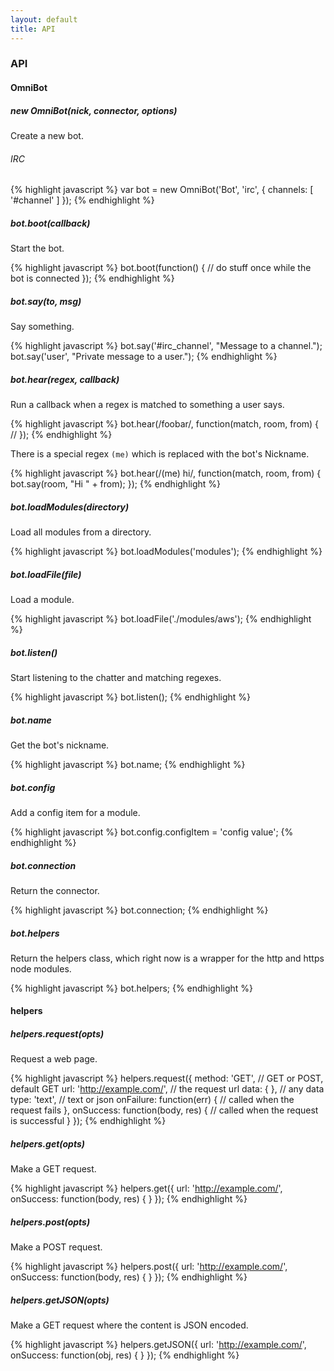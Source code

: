 ```yaml
---
layout: default
title: API
---
```

### API

#### OmniBot

##### new OmniBot(nick, connector, options)

Create a new bot.

###### IRC

{% highlight javascript %}
var bot = new OmniBot('Bot', 'irc', {
	channels: [ '#channel' ]
});
{% endhighlight %}

##### bot.boot(callback)

Start the bot.

{% highlight javascript %}
bot.boot(function() {
	// do stuff once while the bot is connected
});
{% endhighlight %}

##### bot.say(to, msg)

Say something.

{% highlight javascript %}
bot.say('#irc_channel', "Message to a channel.");
bot.say('user', "Private message to a user.");
{% endhighlight %}

##### bot.hear(regex, callback)

Run a callback when a regex is matched to something a user says.

{% highlight javascript %}
bot.hear(/foobar/, function(match, room, from) {
	// 
});
{% endhighlight %}

There is a special regex `(me)` which is replaced with the bot's Nickname.

{% highlight javascript %}
bot.hear(/(me) hi/, function(match, room, from) {
	bot.say(room, "Hi " + from);
});
{% endhighlight %}

##### bot.loadModules(directory)

Load all modules from a directory.

{% highlight javascript %}
bot.loadModules('modules');
{% endhighlight %}

##### bot.loadFile(file)

Load a module.

{% highlight javascript %}
bot.loadFile('./modules/aws');
{% endhighlight %}

##### bot.listen()

Start listening to the chatter and matching regexes.

{% highlight javascript %}
bot.listen();
{% endhighlight %}

##### bot.name

Get the bot's nickname.

{% highlight javascript %}
bot.name;
{% endhighlight %}

##### bot.config

Add a config item for a module.

{% highlight javascript %}
bot.config.configItem = 'config value';
{% endhighlight %}

##### bot.connection

Return the connector.

{% highlight javascript %}
bot.connection;
{% endhighlight %}

##### bot.helpers

Return the helpers class, which right now is a wrapper for the http and https node modules.

{% highlight javascript %}
bot.helpers;
{% endhighlight %}

#### helpers

##### helpers.request(opts)

Request a web page.

{% highlight javascript %}
helpers.request({
	method: 'GET', // GET or POST, default GET
	url: 'http://example.com/', // the request url
	data: { }, // any data
	type: 'text', // text or json
	onFailure: function(err) {
		// called when the request fails
	},
	onSuccess: function(body, res) {
		// called when the request is successful
	}
});
{% endhighlight %}

##### helpers.get(opts)

Make a GET request.

{% highlight javascript %}
helpers.get({
	url: 'http://example.com/',
	onSuccess: function(body, res) { }
});
{% endhighlight %}

##### helpers.post(opts)

Make a POST request.

{% highlight javascript %}
helpers.post({
	url: 'http://example.com/',
	onSuccess: function(body, res) { }
});
{% endhighlight %}

##### helpers.getJSON(opts)

Make a GET request where the content is JSON encoded.

{% highlight javascript %}
helpers.getJSON({
	url: 'http://example.com/',
	onSuccess: function(obj, res) { }
});
{% endhighlight %}
